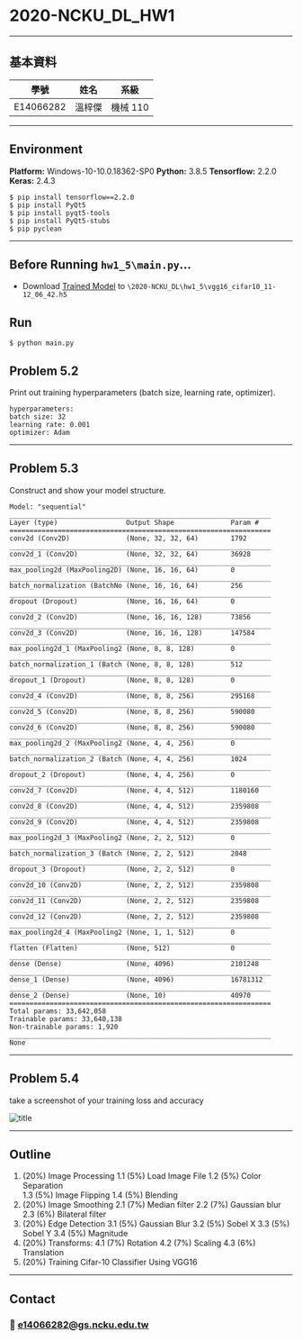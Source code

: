 # 2020-NCKU_DL_HW1
---
## 基本資料

| 學號      | 姓名   | 系級     |
| --------- | ------ | -------- |
| E14066282 | 溫梓傑 | 機械 110 |
---

## Environment

**Platform:** Windows-10-10.0.18362-SP0
**Python:** 3.8.5
**Tensorflow:** 2.2.0
**Keras:** 2.4.3

``` console
$ pip install tensorflow==2.2.0
$ pip install PyQt5
$ pip install pyqt5-tools
$ pip install PyQt5-stubs
$ pip pyclean
```
---
## Before Running `hw1_5\main.py`...
* Download [Trained Model](https://drive.google.com/file/d/162IgGehmniBrRxIirVgDbeYP0MCRoPce/view?usp=sharing) to `\2020-NCKU_DL\hw1_5\vgg16_cifar10_11-12_06_42.h5`

## Run

``` console
$ python main.py
```

## Problem 5.2

Print out training hyperparameters (batch size, learning rate, optimizer).

``` console
hyperparameters:
batch size: 32      
learning rate: 0.001
optimizer: Adam 
```
---

## Problem 5.3
Construct and show your model structure.
``` console
Model: "sequential"
_________________________________________________________________
Layer (type)                 Output Shape              Param #
=================================================================
conv2d (Conv2D)              (None, 32, 32, 64)        1792      
_________________________________________________________________
conv2d_1 (Conv2D)            (None, 32, 32, 64)        36928
_________________________________________________________________
max_pooling2d (MaxPooling2D) (None, 16, 16, 64)        0
_________________________________________________________________
batch_normalization (BatchNo (None, 16, 16, 64)        256
_________________________________________________________________
dropout (Dropout)            (None, 16, 16, 64)        0
_________________________________________________________________
conv2d_2 (Conv2D)            (None, 16, 16, 128)       73856
_________________________________________________________________
conv2d_3 (Conv2D)            (None, 16, 16, 128)       147584
_________________________________________________________________
max_pooling2d_1 (MaxPooling2 (None, 8, 8, 128)         0
_________________________________________________________________
batch_normalization_1 (Batch (None, 8, 8, 128)         512
_________________________________________________________________
dropout_1 (Dropout)          (None, 8, 8, 128)         0
_________________________________________________________________
conv2d_4 (Conv2D)            (None, 8, 8, 256)         295168
_________________________________________________________________
conv2d_5 (Conv2D)            (None, 8, 8, 256)         590080
_________________________________________________________________
conv2d_6 (Conv2D)            (None, 8, 8, 256)         590080
_________________________________________________________________
max_pooling2d_2 (MaxPooling2 (None, 4, 4, 256)         0
_________________________________________________________________
batch_normalization_2 (Batch (None, 4, 4, 256)         1024      
_________________________________________________________________
dropout_2 (Dropout)          (None, 4, 4, 256)         0
_________________________________________________________________
conv2d_7 (Conv2D)            (None, 4, 4, 512)         1180160   
_________________________________________________________________
conv2d_8 (Conv2D)            (None, 4, 4, 512)         2359808
_________________________________________________________________
conv2d_9 (Conv2D)            (None, 4, 4, 512)         2359808
_________________________________________________________________
max_pooling2d_3 (MaxPooling2 (None, 2, 2, 512)         0
_________________________________________________________________
batch_normalization_3 (Batch (None, 2, 2, 512)         2048
_________________________________________________________________
dropout_3 (Dropout)          (None, 2, 2, 512)         0
_________________________________________________________________
conv2d_10 (Conv2D)           (None, 2, 2, 512)         2359808
_________________________________________________________________
conv2d_11 (Conv2D)           (None, 2, 2, 512)         2359808
_________________________________________________________________
conv2d_12 (Conv2D)           (None, 2, 2, 512)         2359808
_________________________________________________________________
max_pooling2d_4 (MaxPooling2 (None, 1, 1, 512)         0
_________________________________________________________________
flatten (Flatten)            (None, 512)               0
_________________________________________________________________
dense (Dense)                (None, 4096)              2101248
_________________________________________________________________
dense_1 (Dense)              (None, 4096)              16781312
_________________________________________________________________
dense_2 (Dense)              (None, 10)                40970
=================================================================
Total params: 33,642,058
Trainable params: 33,640,138
Non-trainable params: 1,920
_________________________________________________________________
None
```

---

## Problem 5.4

take a screenshot of your training loss and accuracy

![title](11-12_06_42.png)

---

## Outline
1. (20%) Image Processing
    1.1 (5%) Load Image File
    1.2 (5%) Color Separation  
    1.3 (5%) Image Flipping
    1.4 (5%) Blending
2. (20%) Image Smoothing
    2.1 (7%) Median filter
    2.2 (7%) Gaussian blur
    2.3 (6%) Bilateral filter
3. (20%) Edge Detection
    3.1 (5%) Gaussian Blur
    3.2 (5%) Sobel X
    3.3 (5%) Sobel Y
    3.4 (5%) Magnitude
4. (20%) Transforms:
    4.1 (7%) Rotation
    4.2 (7%) Scaling
    4.3 (6%) Translation
5. (20%) Training Cifar-10 Classifier Using VGG16
---
## Contact

### :email: e14066282@gs.ncku.edu.tw